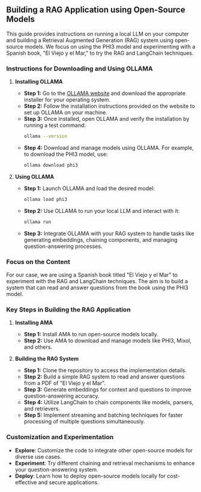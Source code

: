 ## Building a RAG Application using Open-Source Models

This guide provides instructions on running a local LLM on your computer and building a Retrieval Augmented Generation (RAG) system using open-source models. We focus on using the PHI3 model and experimenting with a Spanish book, "El Viejo y el Mar," to try the RAG and LangChain techniques.

### Instructions for Downloading and Using OLLAMA

1. **Installing OLLAMA**

    - **Step 1:** Go to the [OLLAMA website](https://www.ollama.com) and download the appropriate installer for your operating system.
    - **Step 2:** Follow the installation instructions provided on the website to set up OLLAMA on your machine.
    - **Step 3:** Once installed, open OLLAMA and verify the installation by running a test command:
      ```sh
      ollama --version
      ```
    - **Step 4:** Download and manage models using OLLAMA. For example, to download the PHI3 model, use:
      ```sh
      ollama download phi3
      ```

2. **Using OLLAMA**

    - **Step 1:** Launch OLLAMA and load the desired model:
      ```sh
      ollama load phi3
      ```
    - **Step 2:** Use OLLAMA to run your local LLM and interact with it:
      ```sh
      ollama run
      ```
    - **Step 3:** Integrate OLLAMA with your RAG system to handle tasks like generating embeddings, chaining components, and managing question-answering processes.

### Focus on the Content

For our case, we are using a Spanish book titled "El Viejo y el Mar" to experiment with the RAG and LangChain techniques. The aim is to build a system that can read and answer questions from the book using the PHI3 model.

### Key Steps in Building the RAG Application

1. **Installing AMA**

    - **Step 1:** Install AMA to run open-source models locally.
    - **Step 2:** Use AMA to download and manage models like PHI3, Mixol, and others.

2. **Building the RAG System**

    - **Step 1:** Clone the repository to access the implementation details.
    - **Step 2:** Build a simple RAG system to read and answer questions from a PDF of "El Viejo y el Mar".
    - **Step 3:** Generate embeddings for context and questions to improve question-answering accuracy.
    - **Step 4:** Utilize LangChain to chain components like models, parsers, and retrievers.
    - **Step 5:** Implement streaming and batching techniques for faster processing of multiple questions simultaneously.

### Customization and Experimentation

- **Explore**: Customize the code to integrate other open-source models for diverse use cases.
- **Experiment**: Try different chaining and retrieval mechanisms to enhance your question-answering system.
- **Deploy**: Learn how to deploy open-source models locally for cost-effective and secure applications.

